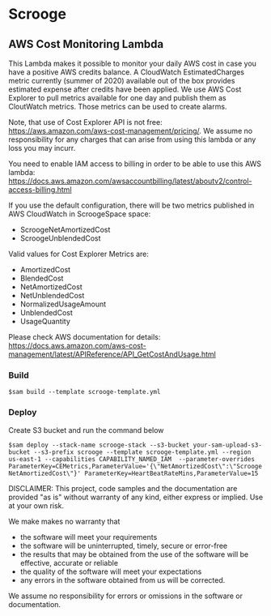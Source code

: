# Scrooge

## AWS Cost Monitoring Lambda

This Lambda makes it possible to monitor your daily AWS cost in case you have a positive AWS credits balance. A CloudWatch EstimatedCharges metric currently (summer of 2020) available out of the box provides estimated expense after credits have been applied. We use AWS Cost Explorer to pull metrics available for one day and publish them as CloutWatch metrics. Those metrics can be used to create alarms.

Note, that use of Cost Explorer API is not free: https://aws.amazon.com/aws-cost-management/pricing/. We assume no responsibility for any charges that can arise from using this lambda or any loss you may incurr.

You need to enable IAM access to billing in order to be able to use this AWS lambda: https://docs.aws.amazon.com/awsaccountbilling/latest/aboutv2/control-access-billing.html

If you use the default configuration, there will be two metrics published in AWS CloudWatch in ScroogeSpace space: 

- ScroogeNetAmortizedCost
- ScroogeUnblendedCost

Valid values for Cost Explorer Metrics are:

- AmortizedCost
- BlendedCost
- NetAmortizedCost
- NetUnblendedCost
- NormalizedUsageAmount
- UnblendedCost
- UsageQuantity

Please check AWS documentation for details: https://docs.aws.amazon.com/aws-cost-management/latest/APIReference/API_GetCostAndUsage.html

### Build

```$sam build --template scrooge-template.yml ```

### Deploy

Create S3 bucket and run the command below

```$sam deploy --stack-name scrooge-stack --s3-bucket your-sam-upload-s3-bucket --s3-prefix scrooge --template scrooge-template.yml --region us-east-1 --capabilities CAPABILITY_NAMED_IAM  --parameter-overrides ParameterKey=CEMetrics,ParameterValue='{\"NetAmortizedCost\":\"ScroogeNetAmortizedCost\"}' ParameterKey=HeartBeatRateMins,ParameterValue=15```


DISCLAIMER: This project, code samples and the documentation are provided "as is" without warranty of any kind, either express or implied. Use at your own risk.

We make makes no warranty that

- the software will meet your requirements
- the software will be uninterrupted, timely, secure or error-free
- the results that may be obtained from the use of the software will be effective, accurate or reliable
- the quality of the software will meet your expectations
- any errors in the software obtained from us will be corrected.

We assume no responsibility for errors or omissions in the software or documentation.